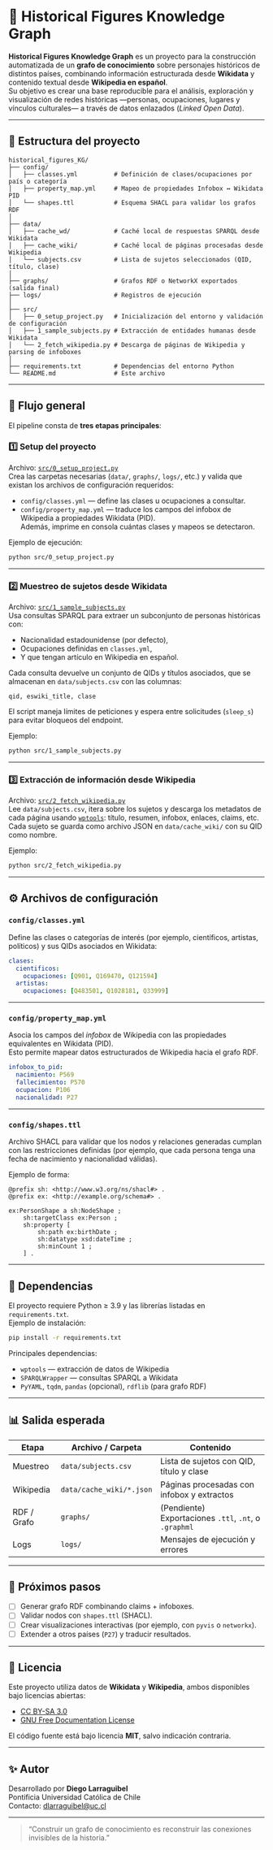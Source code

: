 # 🧠 Historical Figures Knowledge Graph

**Historical Figures Knowledge Graph** es un proyecto para la construcción automatizada de un **grafo de conocimiento** sobre personajes históricos de distintos países, combinando información estructurada desde **Wikidata** y contenido textual desde **Wikipedia en español**.  
Su objetivo es crear una base reproducible para el análisis, exploración y visualización de redes históricas —personas, ocupaciones, lugares y vínculos culturales— a través de datos enlazados (*Linked Open Data*).

---

## 📁 Estructura del proyecto

```
historical_figures_KG/
├── config/
│   ├── classes.yml          # Definición de clases/ocupaciones por país o categoría
│   ├── property_map.yml     # Mapeo de propiedades Infobox ↔ Wikidata PID
│   └── shapes.ttl           # Esquema SHACL para validar los grafos RDF
│
├── data/
│   ├── cache_wd/            # Caché local de respuestas SPARQL desde Wikidata
│   ├── cache_wiki/          # Caché local de páginas procesadas desde Wikipedia
│   └── subjects.csv         # Lista de sujetos seleccionados (QID, título, clase)
│
├── graphs/                  # Grafos RDF o NetworkX exportados (salida final)
├── logs/                    # Registros de ejecución
│
├── src/
│   ├── 0_setup_project.py   # Inicialización del entorno y validación de configuración
│   ├── 1_sample_subjects.py # Extracción de entidades humanas desde Wikidata
│   └── 2_fetch_wikipedia.py # Descarga de páginas de Wikipedia y parsing de infoboxes
│
├── requirements.txt         # Dependencias del entorno Python
└── README.md                # Este archivo
```

---

## 🚀 Flujo general

El pipeline consta de **tres etapas principales**:

### **1️⃣ Setup del proyecto**
Archivo: [`src/0_setup_project.py`](src/0_setup_project.py)  
Crea las carpetas necesarias (`data/`, `graphs/`, `logs/`, etc.) y valida que existan los archivos de configuración requeridos:
- `config/classes.yml` — define las clases u ocupaciones a consultar.
- `config/property_map.yml` — traduce los campos del infobox de Wikipedia a propiedades Wikidata (PID).  
Además, imprime en consola cuántas clases y mapeos se detectaron.

Ejemplo de ejecución:
```bash
python src/0_setup_project.py
```

---

### **2️⃣ Muestreo de sujetos desde Wikidata**
Archivo: [`src/1_sample_subjects.py`](src/1_sample_subjects.py)  
Usa consultas SPARQL para extraer un subconjunto de personas históricas con:
- Nacionalidad estadounidense (por defecto),
- Ocupaciones definidas en `classes.yml`,
- Y que tengan artículo en Wikipedia en español.  

Cada consulta devuelve un conjunto de QIDs y títulos asociados, que se almacenan en `data/subjects.csv` con las columnas:
```
qid, eswiki_title, clase
```
El script maneja límites de peticiones y espera entre solicitudes (`sleep_s`) para evitar bloqueos del endpoint.

Ejemplo:
```bash
python src/1_sample_subjects.py
```

---

### **3️⃣ Extracción de información desde Wikipedia**
Archivo: [`src/2_fetch_wikipedia.py`](src/2_fetch_wikipedia.py)  
Lee `data/subjects.csv`, itera sobre los sujetos y descarga los metadatos de cada página usando [`wptools`](https://github.com/siznax/wptools): título, resumen, infobox, enlaces, claims, etc.  
Cada sujeto se guarda como archivo JSON en `data/cache_wiki/` con su QID como nombre.

Ejemplo:
```bash
python src/2_fetch_wikipedia.py
```

---

## ⚙️ Archivos de configuración

### `config/classes.yml`
Define las clases o categorías de interés (por ejemplo, científicos, artistas, políticos) y sus QIDs asociados en Wikidata:

```yaml
clases:
  cientificos:
    ocupaciones: [Q901, Q169470, Q121594]
  artistas:
    ocupaciones: [Q483501, Q1028181, Q33999]
```

---

### `config/property_map.yml`
Asocia los campos del *infobox* de Wikipedia con las propiedades equivalentes en Wikidata (PID).  
Esto permite mapear datos estructurados de Wikipedia hacia el grafo RDF.

```yaml
infobox_to_pid:
  nacimiento: P569
  fallecimiento: P570
  ocupacion: P106
  nacionalidad: P27
```

---

### `config/shapes.ttl`
Archivo SHACL para validar que los nodos y relaciones generadas cumplan con las restricciones definidas (por ejemplo, que cada persona tenga una fecha de nacimiento y nacionalidad válidas).  

Ejemplo de forma:
```ttl
@prefix sh: <http://www.w3.org/ns/shacl#> .
@prefix ex: <http://example.org/schema#> .

ex:PersonShape a sh:NodeShape ;
    sh:targetClass ex:Person ;
    sh:property [
        sh:path ex:birthDate ;
        sh:datatype xsd:dateTime ;
        sh:minCount 1 ;
    ] .
```

---

## 🧩 Dependencias

El proyecto requiere Python ≥ 3.9 y las librerías listadas en `requirements.txt`.  
Ejemplo de instalación:

```bash
pip install -r requirements.txt
```

Principales dependencias:
- `wptools` — extracción de datos de Wikipedia  
- `SPARQLWrapper` — consultas SPARQL a Wikidata  
- `PyYAML`, `tqdm`, `pandas` (opcional), `rdflib` (para grafo RDF)

---

## 📊 Salida esperada

| Etapa | Archivo / Carpeta | Contenido |
|-------|--------------------|------------|
| Muestreo | `data/subjects.csv` | Lista de sujetos con QID, título y clase |
| Wikipedia | `data/cache_wiki/*.json` | Páginas procesadas con infobox y extractos |
| RDF / Grafo | `graphs/` | (Pendiente) Exportaciones `.ttl`, `.nt`, o `.graphml` |
| Logs | `logs/` | Mensajes de ejecución y errores |

---

## 🧠 Próximos pasos

- [ ] Generar grafo RDF combinando claims + infoboxes.  
- [ ] Validar nodos con `shapes.ttl` (SHACL).  
- [ ] Crear visualizaciones interactivas (por ejemplo, con `pyvis` o `networkx`).  
- [ ] Extender a otros países (`P27`) y traducir resultados.

---

## 📜 Licencia

Este proyecto utiliza datos de **Wikidata** y **Wikipedia**, ambos disponibles bajo licencias abiertas:
- [CC BY-SA 3.0](https://creativecommons.org/licenses/by-sa/3.0/)
- [GNU Free Documentation License](https://www.gnu.org/licenses/fdl.html)

El código fuente está bajo licencia **MIT**, salvo indicación contraria.

---

## ✨ Autor

Desarrollado por **Diego Larraguibel**  
Pontificia Universidad Católica de Chile  
Contacto: [dlarraguibel@uc.cl](mailto:dlarraguibel@uc.cl)

---

> “Construir un grafo de conocimiento es reconstruir las conexiones invisibles de la historia.”
